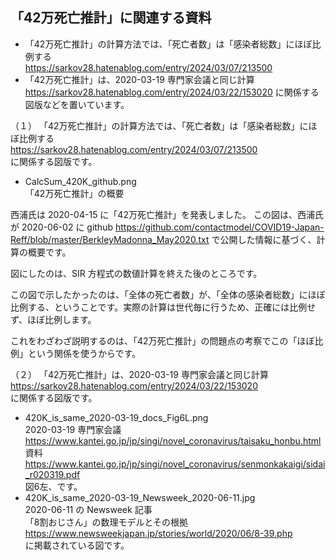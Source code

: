 ## 「42万死亡推計」に関連する資料

- 「42万死亡推計」の計算方法では、「死亡者数」は「感染者総数」にほぼ比例する<br>
https://sarkov28.hatenablog.com/entry/2024/03/07/213500
- 「42万死亡推計」は、2020-03-19 専門家会議と同じ計算<br>
https://sarkov28.hatenablog.com/entry/2024/03/22/153020
に関係する図版などを置いています。

（１）
「42万死亡推計」の計算方法では、「死亡者数」は「感染者総数」にほぼ比例する<br>
https://sarkov28.hatenablog.com/entry/2024/03/07/213500<br>
に関係する図版です。

- CalcSum_420K_github.png<br>
「42万死亡推計」の概要

西浦氏は 2020-04-15 に「42万死亡推計」を発表しました。
この図は、西浦氏が 2020-06-02 に github https://github.com/contactmodel/COVID19-Japan-Reff/blob/master/BerkleyMadonna_May2020.txt で公開した情報に基づく、計算の概要です。

図にしたのは、SIR 方程式の数値計算を終えた後のところです。<br>

この図で示したかったのは、「全体の死亡者数」が、「全体の感染者総数」にほぼ比例する、ということです。実際の計算は世代毎に行うため、正確には比例せず、ほぼ比例します。

これをわざわざ説明するのは、「42万死亡推計」の問題点の考察でこの「ほぼ比例」という関係を使うからです。

（２）
「42万死亡推計」は、2020-03-19 専門家会議と同じ計算<br>
https://sarkov28.hatenablog.com/entry/2024/03/22/153020<br>
に関係する図版です。
- 420K_is_same_2020-03-19_docs_Fig6L.png<br>
2020-03-19 専門家会議<br>
https://www.kantei.go.jp/jp/singi/novel_coronavirus/taisaku_honbu.html<br>
資料<br>
https://www.kantei.go.jp/jp/singi/novel_coronavirus/senmonkakaigi/sidai_r020319.pdf<br>
図6左、です。
- 420K_is_same_2020-03-19_Newsweek_2020-06-11.jpg<br>
2020-06-11 の Newsweek 記事<br>
「8割おじさん」の数理モデルとその根拠<br>
https://www.newsweekjapan.jp/stories/world/2020/06/8-39.php<br>
に掲載されている図です。

